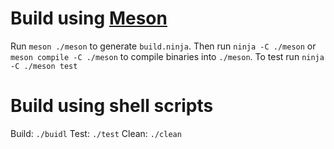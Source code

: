 # Build using [Meson](https://mesonbuild.com/)
Run `meson ./meson` to generate `build.ninja`.
Then run `ninja -C ./meson` or `meson compile -C ./meson` to compile binaries into `./meson`.
To test run `ninja -C ./meson test`

# Build using shell scripts
Build: `./buidl`
Test: `./test`
Clean: `./clean`
